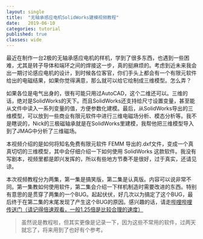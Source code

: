 ```yaml
---
layout: single
title:  "无轴承感应电机SolidWorks建模视频教程"
date:   2019-06-10
categories: tutorial
published: true
classes: wide
---
```


最近在制作一台2极的无轴承感应电机的样机，学到了很多东西，也遇到一些困难，尤其是转子导体和端环之间的焊接这一步，真的挺麻烦的。考虑到近未来我会出一期讨论感应电机的设计，到时候各位客官，你们手头上都会有一个有限元软件给出的电磁结果，如果你觉得满意，那么就可以给它绘制成三维模型。怎么弄？

如果各位是电气出身的，很有可能只用过AutoCAD，这个二维还可以。三维的话，绝对是SolidWorks的天下。而且SolidWorks还支持给尺寸设置变量，甚至能从文件中读入一系列变量的值，方便参数化建模。最后，从SolidWorks导出的三维模型，可以放到一些商业有限元软件中进行三维电磁场分析、模态分析等。我不是瞎说的，Nick的三极磁轴承就是在SolidWorks里建模，我帮他把三维模型导入到了JMAG中分析了三维磁场。

本视频介绍的是如何将知名免费有限元软件 FEMM 导出的.dxf文件，变成一个真真切切的三维模型，其中会仔细介绍一下如何使用 SolidWorks 这款软件。我没有写剧本，视频里都是即兴发挥的，所以有些地方节奏不是很好，过于真实，还请见谅。

本次视频教程分为两集，第一集是搞笑版，第二集是认真版。内容可以说非常不同。第一集教如何使用软件，第二集会介绍一下样机制造时需要改进的东西。特别有意思的是贯穿了两集的一个BUG。起起伏伏，好几次以为搞定了这个BUG，最后终于在第二集的末尾发现了产生这个BUG的原因。感兴趣的话，请走[哔哩哔哩传送门（请记得倍速观看，一般1.25倍是比较合理的速度）](https://www.bilibili.com/video/av55227896www.bilibili.com)

> 虽然说是教程啦，但其实更像是记录一下，因为这些不常用的软件，过两天就忘了，将来用到了也好有个参考。

